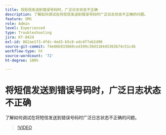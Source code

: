 ```yaml
---
title: 将短信发送到错误号码时，广泛日志状态不正确
description: 了解如何调试在将短信发送到错误号码时广泛日志状态不正确的问题。
feature: SMS
role: Admin
level: Experienced
type: Troubleshooting
jira: KT-8424
exl-id: 862ae1f3-4fdc-4ed3-b5c8-edc4f7ab2d90
source-git-commit: f4e86b933660ced199c30d318445363b74c51c4b
workflow-type: ht
source-wordcount: '72'
ht-degree: 100%

---
```


# 将短信发送到错误号码时，广泛日志状态不正确

了解如何调试在将短信发送到错误号码时广泛日志状态不正确的问题。

>[!VIDEO](https://video.tv.adobe.com/v/335980?quality=12&learn=on)

